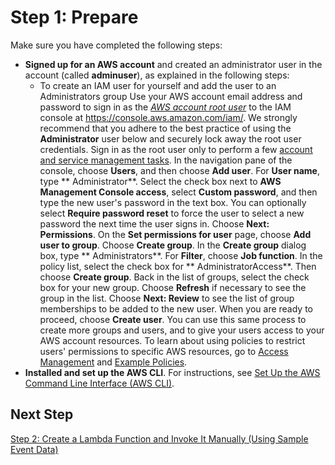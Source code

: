 # Step 1: Prepare<a name="with-sqs-prepare"></a>

Make sure you have completed the following steps:
+ **Signed up for an AWS account** and created an administrator user in the account \(called **adminuser**\), as explained in the following steps:
  +  To create an IAM user for yourself and add the user to an Administrators group  Use your AWS account email address and password to sign in as the *[AWS account root user](http://docs.aws.amazon.com/IAM/latest/UserGuide/id_root-user.html)* to the IAM console at [https://console\.aws\.amazon\.com/iam/](https://console.aws.amazon.com/iam/)\.  We strongly recommend that you adhere to the best practice of using the **Administrator** user below and securely lock away the root user credentials\. Sign in as the root user only to perform a few [account and service management tasks](http://docs.aws.amazon.com/general/latest/gr/aws_tasks-that-require-root.html)\.    In the navigation pane of the console, choose **Users**, and then choose **Add user**\.   For **User name**, type ** Administrator**\.   Select the check box next to **AWS Management Console access**, select **Custom password**, and then type the new user's password in the text box\. You can optionally select **Require password reset** to force the user to select a new password the next time the user signs in\.   Choose **Next: Permissions**\.   On the **Set permissions for user** page, choose **Add user to group**\.   Choose **Create group**\.   In the **Create group** dialog box, type ** Administrators**\.   For **Filter**, choose **Job function**\.   In the policy list, select the check box for ** AdministratorAccess**\. Then choose **Create group**\.   Back in the list of groups, select the check box for your new group\. Choose **Refresh** if necessary to see the group in the list\.   Choose **Next: Review** to see the list of group memberships to be added to the new user\. When you are ready to proceed, choose **Create user**\.   You can use this same process to create more groups and users, and to give your users access to your AWS account resources\. To learn about using policies to restrict users' permissions to specific AWS resources, go to [Access Management](http://docs.aws.amazon.com/IAM/latest/UserGuide/access.html) and [Example Policies](http://docs.aws.amazon.com/IAM/latest/UserGuide/access_policies_examples.html)\. 
+ **Installed and set up the AWS CLI**\. For instructions, see [Set Up the AWS Command Line Interface \(AWS CLI\)](setup-awscli.md)\.

## Next Step<a name="with-sqs-next-step-2"></a>

[Step 2: Create a Lambda Function and Invoke It Manually \(Using Sample Event Data\)](with-sqs-create-test-function.md)